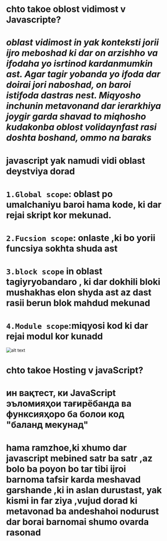  # chto takoe oblost vidimost v Javascripte?
 # ***oblast vidimost in yak konteksti jorii ijro meboshad ki dar on arzishho va ifodaha  yo isrtinod kardanmumkin ast. Agar tagir yobanda yo ifoda dar doirai jori naboshad, on baroi istifoda dastras nest. Miqyosho inchunin metavonand  dar ierarkhiya joygir garda shavad to miqhosho  kudakonba oblost volidaynfast rasi doshta boshand, ommo na baraks***
 # javascript yak namudi  vidi oblast deystviya dorad 
 # `1.Global scope`: oblast po umalchaniyu  baroi hama kode, ki dar rejai skript kor mekunad.
 # `2.Fucsion scope`: onlaste ,ki bo yorii funcsiya sokhta shuda ast 
 # `3.block scope` in oblast tagiyryobandaro , ki dar dokhili bloki mushakhas  elon shyda ast az dast rasii berun blok mahdud mekunad 
 # `4.Module scope`:miqyosi kod ki dar rejai modul kor kunadd
 ![alt text](image-7.png)
 # chto takoe Hosting v javaScript?
 # ин вақтест, ки JavaScript эъломияҳои тағирёбанда ва функсияҳоро ба болои код "баланд мекунад"
 # **hama ramzhoe,ki xhumo dar javascript mebined satr ba satr ,az bolo ba poyon bo tar tibi ijroi barnoma tafsir karda meshavad garshande ,ki in aslan durustast, yak kismi in far ziya  ,vujud dorad  ki metavonad ba andeshahoi nodurust dar borai barnomai shumo ovarda rasonad**